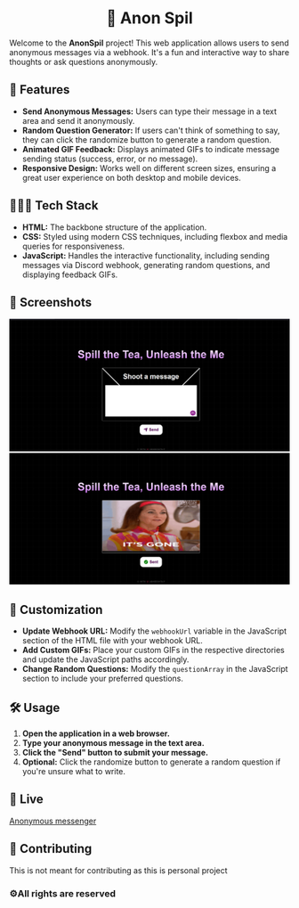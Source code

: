 <h1 align="center"> 📨 Anon Spil </h1>

Welcome to the **AnonSpil** project! This web application allows users to send anonymous messages via a webhook. It's a fun and interactive way to share thoughts or ask questions anonymously.

## 🌟 Features

- **Send Anonymous Messages:** Users can type their message in a text area and send it anonymously.
- **Random Question Generator:** If users can't think of something to say, they can click the randomize button to generate a random question.
- **Animated GIF Feedback:** Displays animated GIFs to indicate message sending status (success, error, or no message).
- **Responsive Design:** Works well on different screen sizes, ensuring a great user experience on both desktop and mobile devices.

## 👩🏻‍💻 Tech Stack

- **HTML:** The backbone structure of the application.
- **CSS:** Styled using modern CSS techniques, including flexbox and media queries for responsiveness.
- **JavaScript:** Handles the interactive functionality, including sending messages via Discord webhook, generating random questions, and displaying feedback GIFs.

## 📸 Screenshots

![Screenshot 1](image/screenshots/screenshot-1.png)
![Screenshot 2](image/screenshots/screenshot-2.png)

## 🎨 Customization

- **Update Webhook URL:** Modify the `webhookUrl` variable in the JavaScript section of the HTML file with your webhook URL.
- **Add Custom GIFs:** Place your custom GIFs in the respective directories and update the JavaScript paths accordingly.
- **Change Random Questions:** Modify the `questionArray` in the JavaScript section to include your preferred questions.

## 🛠️ Usage

1. **Open the application in a web browser.**
2. **Type your anonymous message in the text area.**
3. **Click the "Send" button to submit your message.**
4. **Optional:** Click the randomize button to generate a random question if you're unsure what to write.

## 🚀 Live 
[Anonymous messenger](https://anonspil-abheeshta.netlify.app/)

## 🤝 Contributing
This is not meant for contributing as this is personal project

### ⚙️All rights are reserved

